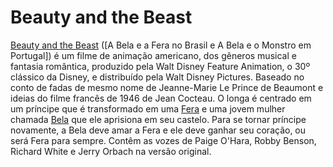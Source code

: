 # Beauty and the Beast

[Beauty and the Beast](https://pt.wiki_pedia.org/wiki/Beauty_and_the_Beast_(filme_de_1991)) ([A Bela e a Fera no Brasil e A Bela e o Monstro em Portugal]) é um filme de animação americano, dos gêneros musical e fantasia romântica, produzido pela Walt Disney Feature Animation, o 30º clássico da Disney, e distribuído pela Walt Disney Pictures. Baseado no conto de fadas de mesmo nome de Jeanne-Marie Le Prince de Beaumont e ideias do filme francês de 1946 de Jean Cocteau. O longa é centrado em um príncipe que é transformado em uma [Fera](https://pt.wikipedia.org/wiki/Fera_(Disney)) e uma jovem mulher chamada [Bela](https://pt.wikipedia.org/wiki/Bela_(personagem)) que ele aprisiona em seu castelo. Para se tornar príncipe novamente, a Bela deve amar a Fera e ele deve ganhar seu coração, ou será Fera para sempre. Contêm as vozes de Paige O'Hara, Robby Benson, Richard White e Jerry Orbach na versão original.